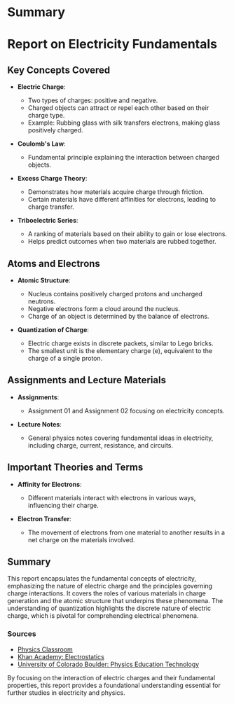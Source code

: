 # Summary

# Report on Electricity Fundamentals

## Key Concepts Covered
- **Electric Charge**: 
  - Two types of charges: positive and negative.
  - Charged objects can attract or repel each other based on their charge type.
  - Example: Rubbing glass with silk transfers electrons, making glass positively charged.

- **Coulomb's Law**: 
  - Fundamental principle explaining the interaction between charged objects.

- **Excess Charge Theory**: 
  - Demonstrates how materials acquire charge through friction.
  - Certain materials have different affinities for electrons, leading to charge transfer.

- **Triboelectric Series**: 
  - A ranking of materials based on their ability to gain or lose electrons.
  - Helps predict outcomes when two materials are rubbed together.

## Atoms and Electrons
- **Atomic Structure**: 
  - Nucleus contains positively charged protons and uncharged neutrons.
  - Negative electrons form a cloud around the nucleus.
  - Charge of an object is determined by the balance of electrons.

- **Quantization of Charge**: 
  - Electric charge exists in discrete packets, similar to Lego bricks.
  - The smallest unit is the elementary charge (e), equivalent to the charge of a single proton.

## Assignments and Lecture Materials
- **Assignments**:
  - Assignment 01 and Assignment 02 focusing on electricity concepts.
  
- **Lecture Notes**:
  - General physics notes covering fundamental ideas in electricity, including charge, current, resistance, and circuits.

## Important Theories and Terms
- **Affinity for Electrons**: 
  - Different materials interact with electrons in various ways, influencing their charge.

- **Electron Transfer**: 
  - The movement of electrons from one material to another results in a net charge on the materials involved.

## Summary
This report encapsulates the fundamental concepts of electricity, emphasizing the nature of electric charge and the principles governing charge interactions. It covers the roles of various materials in charge generation and the atomic structure that underpins these phenomena. The understanding of quantization highlights the discrete nature of electric charge, which is pivotal for comprehending electrical phenomena.

### Sources
- [Physics Classroom](https://www.physicsclassroom.com/)
- [Khan Academy: Electrostatics](https://www.khanacademy.org/science/physics/electric-charge)
- [University of Colorado Boulder: Physics Education Technology](https://phet.colorado.edu/) 

By focusing on the interaction of electric charges and their fundamental properties, this report provides a foundational understanding essential for further studies in electricity and physics.